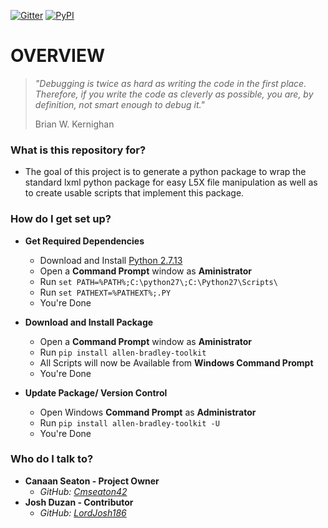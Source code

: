 [![Gitter](https://img.shields.io/gitter/room/nwjs/nw.js.svg?style=plastic)](https://gitter.im/Allen-Bradley-Toolkit/Lobby) [![PyPI](https://img.shields.io/pypi/v/nine.svg?style=plastic)](https://pypi.org/project/allen-bradley-toolkit/)

# **OVERVIEW** #

> *"Debugging is twice as hard as writing the code in the first place. Therefore, if you write the code as cleverly as possible, you are, by definition, not smart enough to debug it."*
>
> Brian W. Kernighan

### **What is this repository for?** ###

* The goal of this project is to generate a python package to wrap the standard lxml python package for easy L5X file manipulation as well as to create usable scripts that implement this package.

### **How do I get set up?** ###

* **Get Required Dependencies**

    * Download and Install [Python 2.7.13](https://www.python.org/ftp/python/2.7.13/python-2.7.13.msi)
    * Open a **Command Prompt** window as **Aministrator**
    * Run `set PATH=%PATH%;C:\python27\;C:\Python27\Scripts\`
    * Run `set PATHEXT=%PATHEXT%;.PY`
    * You're Done



* **Download and Install Package**

    * Open a **Command Prompt** window as **Aministrator**
    * Run `pip install allen-bradley-toolkit`
    * All Scripts will now be Available from **Windows Command Prompt**
    * You're Done



* **Update Package/ Version Control**
    * Open Windows **Command Prompt** as **Administrator**
    * Run `pip install allen-bradley-toolkit -U`
    * You're Done




### **Who do I talk to?** ###

* **Canaan Seaton - Project Owner**
    * *GitHub: [Cmseaton42](https://github.com/cmseaton42)*
* **Josh Duzan - Contributor**
    * *GitHub: [LordJosh186](https://github.com/LordJosh186)*
